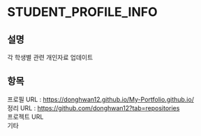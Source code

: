 # STUDENT_PROFILE_INFO
설명
---
각 학생별 관련 개인자료 업데이트 

항목
---
프로필 URL : https://donghwan12.github.io/My-Portfolio.github.io/<br/>
정리 URL : https://github.com/donghwan12?tab=repositories <br/>
프로젝트 URL <br/>
기타 
